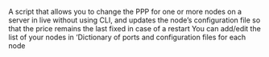 A script that allows you to change the PPP for one or more nodes on a server in live without using CLI, and updates the node’s configuration file so that the price remains the last fixed in case of a restart
You can add/edit the list of your nodes in ‘Dictionary of ports and configuration files for each node
